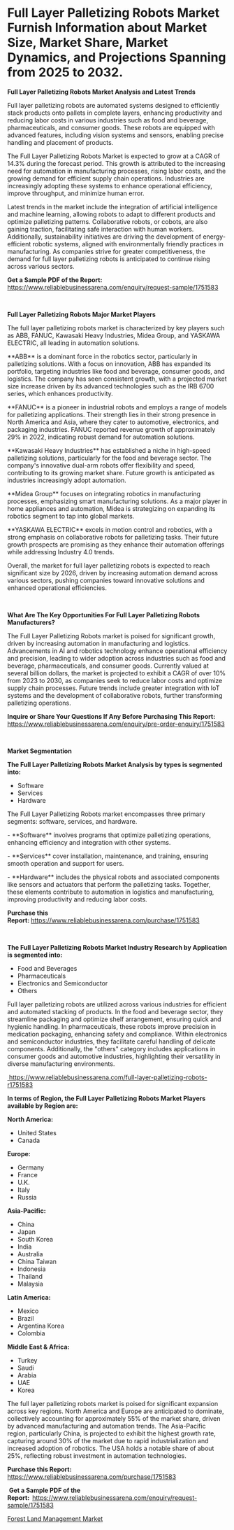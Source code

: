 <p><h1>Full Layer Palletizing Robots Market Furnish Information about Market Size, Market Share, Market Dynamics, and Projections Spanning from 2025 to 2032.</h1></p><p><strong>Full Layer Palletizing Robots Market Analysis and Latest Trends</strong></p>
<p><p>Full layer palletizing robots are automated systems designed to efficiently stack products onto pallets in complete layers, enhancing productivity and reducing labor costs in various industries such as food and beverage, pharmaceuticals, and consumer goods. These robots are equipped with advanced features, including vision systems and sensors, enabling precise handling and placement of products.</p><p>The Full Layer Palletizing Robots Market is expected to grow at a CAGR of 14.3% during the forecast period. This growth is attributed to the increasing need for automation in manufacturing processes, rising labor costs, and the growing demand for efficient supply chain operations. Industries are increasingly adopting these systems to enhance operational efficiency, improve throughput, and minimize human error.</p><p>Latest trends in the market include the integration of artificial intelligence and machine learning, allowing robots to adapt to different products and optimize palletizing patterns. Collaborative robots, or cobots, are also gaining traction, facilitating safe interaction with human workers. Additionally, sustainability initiatives are driving the development of energy-efficient robotic systems, aligned with environmentally friendly practices in manufacturing. As companies strive for greater competitiveness, the demand for full layer palletizing robots is anticipated to continue rising across various sectors.</p></p>
<p><strong>Get a Sample PDF of the Report:&nbsp;</strong> <a href="https://www.reliablebusinessarena.com/enquiry/request-sample/1751583?utm_campaign=3289&utm_medium=2&utm_source=Github&utm_content=ia&utm_term=09032025&utm_id=full-layer-palletizing-robots">https://www.reliablebusinessarena.com/enquiry/request-sample/1751583</a></p>
<p>&nbsp;</p>
<p><strong>Full Layer Palletizing Robots Major Market Players</strong></p>
<p><p>The full layer palletizing robots market is characterized by key players such as ABB, FANUC, Kawasaki Heavy Industries, Midea Group, and YASKAWA ELECTRIC, all leading in automation solutions.</p><p>**ABB** is a dominant force in the robotics sector, particularly in palletizing solutions. With a focus on innovation, ABB has expanded its portfolio, targeting industries like food and beverage, consumer goods, and logistics. The company has seen consistent growth, with a projected market size increase driven by its advanced technologies such as the IRB 6700 series, which enhances productivity.</p><p>**FANUC** is a pioneer in industrial robots and employs a range of models for palletizing applications. Their strength lies in their strong presence in North America and Asia, where they cater to automotive, electronics, and packaging industries. FANUC reported revenue growth of approximately 29% in 2022, indicating robust demand for automation solutions.</p><p>**Kawasaki Heavy Industries** has established a niche in high-speed palletizing solutions, particularly for the food and beverage sector. The company's innovative dual-arm robots offer flexibility and speed, contributing to its growing market share. Future growth is anticipated as industries increasingly adopt automation.</p><p>**Midea Group** focuses on integrating robotics in manufacturing processes, emphasizing smart manufacturing solutions. As a major player in home appliances and automation, Midea is strategizing on expanding its robotics segment to tap into global markets.</p><p>**YASKAWA ELECTRIC** excels in motion control and robotics, with a strong emphasis on collaborative robots for palletizing tasks. Their future growth prospects are promising as they enhance their automation offerings while addressing Industry 4.0 trends.</p><p>Overall, the market for full layer palletizing robots is expected to reach significant size by 2026, driven by increasing automation demand across various sectors, pushing companies toward innovative solutions and enhanced operational efficiencies.</p></p>
<p>&nbsp;</p>
<p><strong>What Are The Key Opportunities For Full Layer Palletizing Robots Manufacturers?</strong></p>
<p><p>The Full Layer Palletizing Robots market is poised for significant growth, driven by increasing automation in manufacturing and logistics. Advancements in AI and robotics technology enhance operational efficiency and precision, leading to wider adoption across industries such as food and beverage, pharmaceuticals, and consumer goods. Currently valued at several billion dollars, the market is projected to exhibit a CAGR of over 10% from 2023 to 2030, as companies seek to reduce labor costs and optimize supply chain processes. Future trends include greater integration with IoT systems and the development of collaborative robots, further transforming palletizing operations.</p></p>
<p><strong>Inquire or Share Your Questions If Any Before Purchasing This Report:</strong> <a href="https://www.reliablebusinessarena.com/enquiry/pre-order-enquiry/1751583?utm_campaign=3289&utm_medium=2&utm_source=Github&utm_content=ia&utm_term=09032025&utm_id=full-layer-palletizing-robots">https://www.reliablebusinessarena.com/enquiry/pre-order-enquiry/1751583</a></p>
<p>&nbsp;</p>
<p><strong>Market Segmentation</strong></p>
<p><strong>The Full Layer Palletizing Robots Market Analysis by types is segmented into:</strong></p>
<p><ul><li>Software</li><li>Services</li><li>Hardware</li></ul></p>
<p><p>The Full Layer Palletizing Robots market encompasses three primary segments: software, services, and hardware. </p><p>- **Software** involves programs that optimize palletizing operations, enhancing efficiency and integration with other systems. </p><p>- **Services** cover installation, maintenance, and training, ensuring smooth operation and support for users. </p><p>- **Hardware** includes the physical robots and associated components like sensors and actuators that perform the palletizing tasks. Together, these elements contribute to automation in logistics and manufacturing, improving productivity and reducing labor costs.</p></p>
<p><strong>Purchase this Report:&nbsp;</strong><a href="https://www.reliablebusinessarena.com/purchase/1751583?utm_campaign=3289&utm_medium=2&utm_source=Github&utm_content=ia&utm_term=09032025&utm_id=full-layer-palletizing-robots">https://www.reliablebusinessarena.com/purchase/1751583</a></p>
<p>&nbsp;</p>
<p><strong>The Full Layer Palletizing Robots Market Industry Research by Application is segmented into:</strong></p>
<p><ul><li>Food and Beverages</li><li>Pharmaceuticals</li><li>Electronics and Semiconductor</li><li>Others</li></ul></p>
<p><p>Full layer palletizing robots are utilized across various industries for efficient and automated stacking of products. In the food and beverage sector, they streamline packaging and optimize shelf arrangement, ensuring quick and hygienic handling. In pharmaceuticals, these robots improve precision in medication packaging, enhancing safety and compliance. Within electronics and semiconductor industries, they facilitate careful handling of delicate components. Additionally, the "others" category includes applications in consumer goods and automotive industries, highlighting their versatility in diverse manufacturing environments.</p></p>
<p><a href="https://www.reliablebusinessarena.com/full-layer-palletizing-robots-r1751583?utm_campaign=3289&utm_medium=2&utm_source=Github&utm_content=ia&utm_term=09032025&utm_id=full-layer-palletizing-robots">&nbsp;https://www.reliablebusinessarena.com/full-layer-palletizing-robots-r1751583</a></p>
<p><strong>In terms of Region, the Full Layer Palletizing Robots Market Players available by Region are:</strong></p>
<p>
    <p> <strong> North America: </strong>
        <ul>
            <li>United States</li>
            <li>Canada</li>
        </ul>
        </p> 
    <p> <strong> Europe: </strong>
        <ul>
            <li>Germany</li>
            <li>France</li>
            <li>U.K.</li>
            <li>Italy</li>
            <li>Russia</li>
        </ul>
        </p> 
    <p> <strong> Asia-Pacific: </strong>
        <ul>
            <li>China</li>
            <li>Japan</li>
            <li>South Korea</li>
            <li>India</li>
            <li>Australia</li>
            <li>China Taiwan</li>
            <li>Indonesia</li>
            <li>Thailand</li>
            <li>Malaysia</li>
        </ul>
        </p> 
    <p> <strong> Latin America: </strong>
        <ul>
            <li>Mexico</li>
            <li>Brazil</li>
            <li>Argentina Korea</li>
            <li>Colombia</li>
        </ul>
        </p> 
    <p> <strong> Middle East & Africa: </strong>
        <ul>
            <li>Turkey</li>
            <li>Saudi</li>
            <li>Arabia</li>
            <li>UAE</li>
            <li>Korea</li>
        </ul>
    </p>
    </p>
<p><p>The full layer palletizing robots market is poised for significant expansion across key regions. North America and Europe are anticipated to dominate, collectively accounting for approximately 55% of the market share, driven by advanced manufacturing and automation trends. The Asia-Pacific region, particularly China, is projected to exhibit the highest growth rate, capturing around 30% of the market due to rapid industrialization and increased adoption of robotics. The USA holds a notable share of about 25%, reflecting robust investment in automation technologies.</p></p>
<p><strong>Purchase this Report: </strong><a href="https://www.reliablebusinessarena.com/purchase/1751583?utm_campaign=3289&utm_medium=2&utm_source=Github&utm_content=ia&utm_term=09032025&utm_id=full-layer-palletizing-robots">https://www.reliablebusinessarena.com/purchase/1751583</a></p>
<p>&nbsp;<strong>Get a Sample PDF of the Report:&nbsp;&nbsp;</strong><a href="https://www.reliablebusinessarena.com/enquiry/request-sample/1751583?utm_campaign=3289&utm_medium=2&utm_source=Github&utm_content=ia&utm_term=09032025&utm_id=full-layer-palletizing-robots">https://www.reliablebusinessarena.com/enquiry/request-sample/1751583</a></p>
<p><strong></strong></p>
<p><p><a href="https://github.com/porstheftyux/Market-Research-Report-List-1/blob/main/forest-land-management-market.md?utm_campaign=3289&utm_medium=2&utm_source=Github&utm_content=ia&utm_term=09032025&utm_id=full-layer-palletizing-robots">Forest Land Management Market</a></p></p>